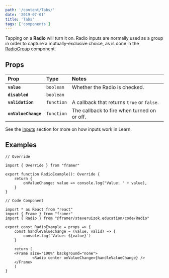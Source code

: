 ```yaml
---
path: '/content/Tabs/'
date: '2019-07-01'
title: 'Tabs'
tags: ['components']
---
```



Tapping on a **Radio** will turn it on. Radio inputs are normally used as a group in order to capture a mutually-exclusive choice, as is done in the [RadioGroup](https://github.com/framer/framer-education/wiki/RadioGroup) component.

## Props

| Prop                | Type       | Notes                                       |
| :------------------ | :--------- | :------------------------------------------ |
| **`value`**         | `boolean`  | Whether the Radio is checked.               |
| **`disabled`**      | `boolean`  |                                             |
| **`validation`**    | `function` | A callback that returns `true` or `false`.  |
| **`onValueChange`** | `function` | The callback to fire when turned on or off. |

See the [Inputs](https://github.com/framer/framer-education/wiki/Inputs) section for more on how inputs work in Learn.

## Examples

```tsx
// Override

import { Override } from "framer"

export function RadioExample(): Override {
	return {
		onValueChange: value => console.log("Value: " + value),
	}
}
```

```tsx
// Code Component

import * as React from "react"
import { Frame } from "framer"
import { Radio } from "@framer/steveruizok.education/code/Radio"

export const RadioExample = props => {
	const handleValueChange = (value, valid) => {
		console.log(`Value: ${value}`)
	}

	return (
    <Frame size="100%" background="none">
			<Radio center onValueChange={handleValueChange} />
    </Frame>
	)
}
```

